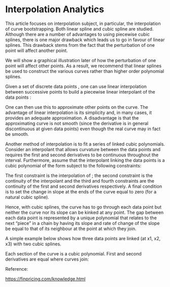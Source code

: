 # Interpolation Analytics

This article focuses on interpolation subject, in particular, the interpolation of curve bootstrapping. Both linear spline and cubic spline are studied. Although there are a number of advantages to using piecewise cubic splines, there is one major drawback which leads us to go in favour of linear splines.  This drawback stems from the fact that the perturbation of one point will affect another point.

We will show a graphical illustration later of how the perturbation of one point will affect other points.  As a result, we recommend that linear splines be used to construct the various curves rather than higher order polynomial splines.

Given a set of discrete data points  , one can use linear interpolation between successive points to build a piecewise linear interpolant of the data points  :

One can then use this to approximate other points on the curve.  The advantage of linear interpolation is its simplicity and, in many cases, it provides an adequate approximation.  A disadvantage is that the approximating curve is not smooth (since the derivative is in general discontinuous at given data points) even though the real curve may in fact be smooth. 

Another method of interpolation is to fit a series of linked cubic polynomials.  Consider an interpolant that allows curvature between the data points and requires the first and second derivatives to be continuous throughout the interval.  Furthermore, assume that the interpolant linking the data points is a cubic polynomial of the form subject to the following constraints:

The first constraint is the interpolation of  ; the second constraint is the continuity of the interpolant and the third and fourth constraints are the continuity of the first and second derivatives respectively.  A final condition is to set the change in slope at the ends of the curve equal to zero (for a natural cubic spline).  

Hence, with cubic splines, the curve has to go through each data point but neither the curve nor its slope can be kinked at any point.  The gap between each data point is represented by a unique polynomial that relates to the next “piece” in a chain by having its slope and rate of change of the slope be equal to that of its neighbour at the point at which they join.  

A simple example below shows how three data points are linked (at x1, x2, x3) with two cubic splines.  

Each section of the curve is a cubic polynomial. First and second derivatives are equal where curves join:

Reference:

https://finpricing.com/knowledge.html


